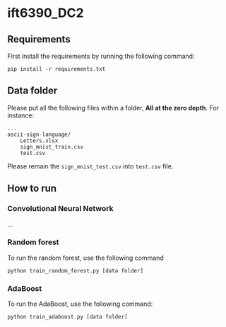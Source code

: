 # ift6390_DC2


## Requirements
First install the requirements by running the following command:
```
pip install -r requirements.txt
```

## Data folder
Please put all the following files within a folder, **All at the zero depth**. For instance:
```
...
ascii-sign-language/
    Letters.xlsx
    sign_mnist_train.csv
    test.csv
```
Please remain the ```sign_mnist_test.csv``` into ```test.csv``` file.

## How to run
### Convolutional Neural Network
...
### Random forest
To run the random forest, use the following command
```
python train_random_forest.py [data folder]
```

### AdaBoost
To run the AdaBoost, use the following command:
```
python train_adaboost.py [data folder]
```